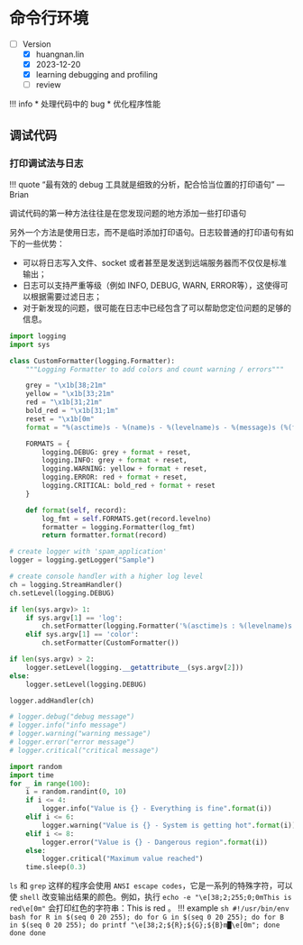 # 命令行环境
- [ ] Version
    * [x] huangnan.lin
    * [x] 2023-12-20 
    * [x] learning debugging and profiling
    * [ ] review

!!! info
    * 处理代码中的 bug
    * 优化程序性能

## 调试代码

### 打印调试法与日志
!!! quote
    “最有效的 debug 工具就是细致的分析，配合恰当位置的打印语句” — Brian

调试代码的第一种方法往往是在您发现问题的地方添加一些打印语句

另外一个方法是使用日志，而不是临时添加打印语句。日志较普通的打印语句有如下的一些优势：

* 可以将日志写入文件、socket 或者甚至是发送到远端服务器而不仅仅是标准输出；
* 日志可以支持严重等级（例如 INFO, DEBUG, WARN, ERROR等），这使得可以根据需要过滤日志；
* 对于新发现的问题，很可能在日志中已经包含了可以帮助您定位问题的足够的信息。

```python
import logging
import sys

class CustomFormatter(logging.Formatter):
    """Logging Formatter to add colors and count warning / errors"""

    grey = "\x1b[38;21m"
    yellow = "\x1b[33;21m"
    red = "\x1b[31;21m"
    bold_red = "\x1b[31;1m"
    reset = "\x1b[0m"
    format = "%(asctime)s - %(name)s - %(levelname)s - %(message)s (%(filename)s:%(lineno)d)"

    FORMATS = {
        logging.DEBUG: grey + format + reset,
        logging.INFO: grey + format + reset,
        logging.WARNING: yellow + format + reset,
        logging.ERROR: red + format + reset,
        logging.CRITICAL: bold_red + format + reset
    }

    def format(self, record):
        log_fmt = self.FORMATS.get(record.levelno)
        formatter = logging.Formatter(log_fmt)
        return formatter.format(record)

# create logger with 'spam_application'
logger = logging.getLogger("Sample")

# create console handler with a higher log level
ch = logging.StreamHandler()
ch.setLevel(logging.DEBUG)

if len(sys.argv)> 1:
    if sys.argv[1] == 'log':
        ch.setFormatter(logging.Formatter('%(asctime)s : %(levelname)s : %(name)s : %(message)s'))
    elif sys.argv[1] == 'color':
        ch.setFormatter(CustomFormatter())

if len(sys.argv) > 2:
    logger.setLevel(logging.__getattribute__(sys.argv[2]))
else:
    logger.setLevel(logging.DEBUG)

logger.addHandler(ch)

# logger.debug("debug message")
# logger.info("info message")
# logger.warning("warning message")
# logger.error("error message")
# logger.critical("critical message")

import random
import time
for _ in range(100):
    i = random.randint(0, 10)
    if i <= 4:
        logger.info("Value is {} - Everything is fine".format(i))
    elif i <= 6:
        logger.warning("Value is {} - System is getting hot".format(i))
    elif i <= 8:
        logger.error("Value is {} - Dangerous region".format(i))
    else:
        logger.critical("Maximum value reached")
    time.sleep(0.3)
```

`ls` 和 `grep` 这样的程序会使用 `ANSI escape codes`，它是一系列的特殊字符，可以使 `shell` 改变输出结果的颜色。例如，执行 `echo -e "\e[38;2;255;0;0mThis is red\e[0m"` 会打印红色的字符串：This is red 。
!!! example
    ```sh
        #!/usr/bin/env bash
        for R in $(seq 0 20 255); do
            for G in $(seq 0 20 255); do
                for B in $(seq 0 20 255); do
                    printf "\e[38;2;${R};${G};${B}m█\e[0m";
                done
            done
        done
    ```